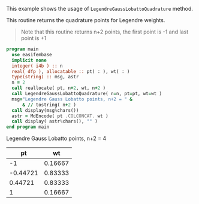 This example shows the usage of `LegendreGaussLobattoQuadrature` method.

This routine returns the quadrature points for Legendre weights.

> Note that this routine returns n+2 points, the first point is -1 and last point is +1

```fortran
program main
  use easifembase
  implicit none
  integer( i4b ) :: n
  real( dfp ), allocatable :: pt( : ), wt( : )
  type(string) :: msg, astr
  n = 2
  call reallocate( pt, n+2, wt, n+2 )
  call LegendreGaussLobattoQuadrature( n=n, pt=pt, wt=wt )
  msg="Legendre Gauss Lobatto points, n+2 = " &
      & // tostring( n+2 )
  call display(msg%chars())
  astr = MdEncode( pt .COLCONCAT. wt )
  call display( astr%chars(), "" )
end program main
```

Legendre Gauss Lobatto points, n+2 = 4

| pt       | wt      |
| -------- | ------- |
| -1       | 0.16667 |
| -0.44721 | 0.83333 |
| 0.44721  | 0.83333 |
| 1        | 0.16667 |
